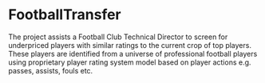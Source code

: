 # FootballTransfer
The project assists a Football Club Technical Director to screen for underpriced players with similar ratings to the current crop of top players. These players are identified from a universe of professional football players using proprietary player rating system model based on player actions e.g. passes, assists, fouls etc.
